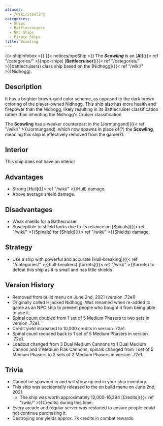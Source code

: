 ```yaml
---
aliases:
  - /wiki/Scowling
categories:
  - Ships
  - Battlecruisers
  - NPC Ships
  - Pirate Ships
title: Scowling
---
```


{{< shipInfobox >}} {{< notices/npcShip >}} The **_Scowling_** is an [**AI**]({{< ref "/categories/" >}}npc-ships) [**Battlecruiser**]({{< ref "/categories/" >}}battlecruisers) class ship based on the [Nidhogg]({{< ref "/wiki/" >}}Nidhogg).

## Description

It has a brighter brown-gold color scheme, as opposed to the dark brown coloring of the player-owned Nidhogg. This ship also has more health and firepower than the Nidhogg, likely resulting in its Battlecruiser classification rather than inheriting the Nidhogg's Cruiser classification.

The **Scowling** has a weaker counterpart in the [Jormungand]({{< ref "/wiki/" >}}Jormungand), which now spawns in place of(?) the **Scowling**, meaning this ship is effectively removed from the game(?).

## Interior

This ship does not have an interior

## Advantages

- Strong [Hull]({{< ref "/wiki/" >}}Hull) damage.
- Above average shield damage.

## Disadvantages

- Weak shields for a Battlecruiser
- Susceptible to shield tanks due to its reliance on [Spinals]({{< ref "/wiki/" >}}Spinals) for [Shield]({{< ref "/wiki/" >}}Shields) damage.

## Strategy

- Use a ship with powerful and accurate [Hull-breaking]({{< ref "/categories/" >}}hull-breakers) [turrets]({{< ref "/wiki/" >}}turrets) to defeat this ship as it is small and has little shields

## Version History

- Removed from build menu on June 2nd, 2021 (version .72e1)
- Originally called Hijacked Nidhogg. Was renamed when re-added to game as an NPC ship to prevent people who bought it from being able to use it.
- Spinal count doubled from 1 set of 5 Medium Phasers to two sets in version .72e1.
- Credit yield increased to 10,000 credits in version .72e1.
- Spinal count reduced back to 1 set of 5 Medium Phasers in version .72e1.
- Loadout changed from 3 Dual Medium Cannons to 1 Dual Medium Cannon and 2 Medium Flak Cannons, spinals changed from 1 set of 5 Medium Phasers to 2 sets of 2 Medium Phasers in version .72e1.

## Trivia

- Cannot be spawned in and will show up red in your ship inventory.
- This ship was accidentally released to the on build menu on June 2nd, 2021.
  - The ship was worth approximately 12,000-16,394 [Credits]({{< ref "/wiki/" >}}Credits) during this time.
- Every arcade and regular server was restarted to ensure people could not continue purchasing it.
- Destroying one yields approx. 7k credits in combat rewards.
